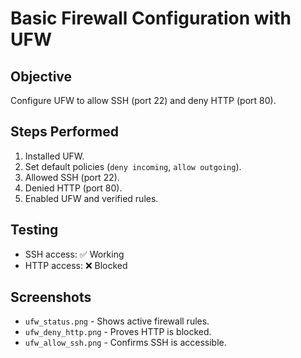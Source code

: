 # Basic Firewall Configuration with UFW

## Objective
Configure UFW to allow SSH (port 22) and deny HTTP (port 80).

## Steps Performed
1. Installed UFW.
2. Set default policies (`deny incoming`, `allow outgoing`).
3. Allowed SSH (port 22).
4. Denied HTTP (port 80).
5. Enabled UFW and verified rules.

## Testing
- SSH access: ✅ Working
- HTTP access: ❌ Blocked

## Screenshots
- `ufw_status.png` - Shows active firewall rules.
- `ufw_deny_http.png` - Proves HTTP is blocked.
- `ufw_allow_ssh.png` - Confirms SSH is accessible.

